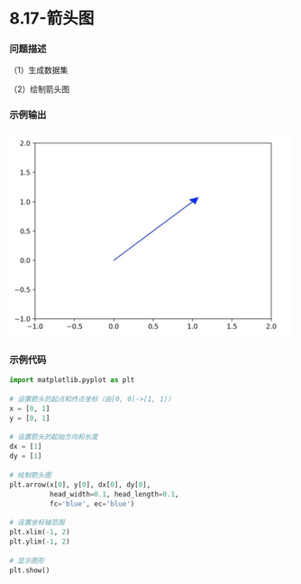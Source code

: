 # 8.17-箭头图

### 问题描述

（1）生成数据集

（2）绘制箭头图

### 示例输出

<img src="https://github.com/jm199504/Python-Exercises/blob/master/8-%E7%BB%98%E5%88%B6%E5%9B%BE%E8%A1%A8%EF%BC%88matplotlib%EF%BC%89/8.17-%E7%AE%AD%E5%A4%B4%E5%9B%BE/Figure_1.jpg?raw=true" style="zoom:80%;" />

### 示例代码

```python
import matplotlib.pyplot as plt

# 设置箭头的起点和终点坐标（由[0, 0]->[1, 1]）
x = [0, 1]
y = [0, 1]

# 设置箭头的起始方向和长度
dx = [1]
dy = [1]

# 绘制箭头图
plt.arrow(x[0], y[0], dx[0], dy[0],
          head_width=0.1, head_length=0.1,
          fc='blue', ec='blue')

# 设置坐标轴范围
plt.xlim(-1, 2)
plt.ylim(-1, 2)

# 显示图形
plt.show()
```